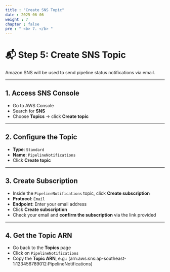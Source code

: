 ```yaml
---
title : "Create SNS Topic"
date : 2025-06-06 
weight : 7 
chapter : false
pre : " <b> 7. </b> "
---
```


# 📬 Step 5: Create SNS Topic

Amazon SNS will be used to send pipeline status notifications via email.

---

## 1. Access SNS Console

- Go to AWS Console
- Search for **SNS**
- Choose **Topics** → click **Create topic**

---

## 2. Configure the Topic

- **Type**: `Standard`
- **Name**: `PipelineNotifications`
- Click **Create topic**

---

## 3. Create Subscription

- Inside the `PipelineNotifications` topic, click **Create subscription**
- **Protocol**: `Email`
- **Endpoint**: Enter your email address
- Click **Create subscription**
- Check your email and **confirm the subscription** via the link provided

---

## 4. Get the Topic ARN

- Go back to the **Topics** page
- Click on `PipelineNotifications`
- Copy the **Topic ARN**, e.g.: (arn:aws:sns:ap-southeast-1:123456789012:PipelineNotifications)

